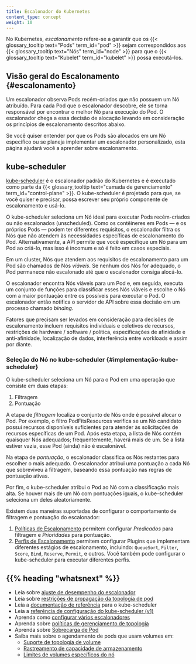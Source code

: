 ```yaml
---
title: Escalonador do Kubernetes
content_type: concept
weight: 10
---
```


<!-- overview -->

No Kubernetes, _escalonamento_ refere-se a garantir que os {{< glossary_tooltip text="Pods" term_id="pod" >}} 
sejam correspondidos aos {{< glossary_tooltip text="Nós" term_id="node" >}} 
para que o {{< glossary_tooltip text="Kubelet" term_id="kubelet" >}} 
possa executá-los.

<!-- body -->

## Visão geral do Escalonamento {#escalonamento}

Um escalonador observa Pods recém-criados que não possuem um Nó atribuído. 
Para cada Pod que o escalonador descobre, ele se torna responsável por 
encontrar o melhor Nó para execução do Pod. O escalonador chega a essa decisão 
de alocação levando em consideração os princípios de escalonamento descritos abaixo.

Se você quiser entender por que os Pods são alocados em um Nó específico 
ou se planeja implementar um escalonador personalizado, esta página ajudará você a 
aprender sobre escalonamento.

## kube-scheduler

[kube-scheduler](/docs/reference/command-line-tools-reference/kube-scheduler/)
é o escalonador padrão do Kubernetes e é executado como parte da 
{{< glossary_tooltip text="camada de gerenciamento" term_id="control-plane" >}}.
O kube-scheduler é projetado para que, se você quiser e precisar, possa
escrever seu próprio componente de escalonamento e usá-lo.

O kube-scheduler seleciona um Nó ideal para executar Pods recém-criados ou não 
escalonados (unscheduled). Como os contêineres em Pods — e os próprios Pods — podem 
ter diferentes requisitos, o escalonador filtra os Nós que não atendem às necessidades 
específicas de escalonamento do Pod. Alternativamente, a API permite que você especifique 
um Nó para um Pod ao criá-lo, mas isso é incomum e só é feito em casos especiais.

Em um cluster, Nós que atendem aos requisitos de escalonamento para um Pod são chamados 
de Nós _viáveis_. Se nenhum dos Nós for adequado, o Pod permanece não escalonado até 
que o escalonador consiga alocá-lo.

O escalonador encontra Nós viáveis para um Pod e, em seguida, executa um conjunto de 
funções para classificar esses Nós viáveis e escolhe o Nó com a maior pontuação entre 
os possíveis para executar o Pod. O escalonador então notifica o servidor de API sobre essa 
decisão em um processo chamado _binding_.

Fatores que precisam ser levados em consideração para decisões de escalonamento incluem 
requisitos individuais e coletivos de recursos, restrições de hardware / software / política, 
especificações de afinidade e anti-afinidade, localização de dados, interferência entre workloads 
e assim por diante.

### Seleção do Nó no kube-scheduler {#implementação-kube-scheduler}

O kube-scheduler seleciona um Nó para o Pod em uma operação que consiste em duas etapas:

1. Filtragem
1. Pontuação

A etapa de _filtragem_ localiza o conjunto de Nós onde é possível alocar o Pod. Por exemplo, 
o filtro PodFitsResources verifica se um Nó candidato possui recursos disponíveis suficientes 
para atender às solicitações de recursos específicas de um Pod. Após esta etapa, a lista de 
Nós contém quaisquer Nós adequados; frequentemente, haverá mais de um. Se a lista estiver 
vazia, esse Pod (ainda) não é escalonável.

Na etapa de _pontuação_, o escalonador classifica os Nós restantes para escolher o mais 
adequado. O escalonador atribui uma pontuação a cada Nó que sobreviveu à filtragem, baseando 
essa pontuação nas regras de pontuação ativas.

Por fim, o kube-scheduler atribui o Pod ao Nó com a classificação mais alta. Se houver mais 
de um Nó com pontuações iguais, o kube-scheduler seleciona um deles aleatoriamente.

Existem duas maneiras suportadas de configurar o comportamento de filtragem e pontuação do escalonador:

1. [Políticas de Escalonamento](/docs/reference/scheduling/policies) permitem configurar _Predicados_ 
para filtragem e _Prioridades_ para pontuação.
2. [Perfis de Escalonamento](/docs/reference/scheduling/config/#profiles) permitem configurar Plugins 
que implementam diferentes estágios de escalonamento, incluindo: `QueueSort`, `Filter`, `Score`, 
`Bind`, `Reserve`, `Permit`, e outros. Você também pode configurar o kube-scheduler para executar 
diferentes perfis.

## {{% heading "whatsnext" %}}

* Leia sobre [ajuste de desempenho do escalonador](/docs/concepts/scheduling-eviction/scheduler-perf-tuning/)
* Leia sobre [restrições de propagação da topologia de pod](/docs/concepts/scheduling-eviction/topology-spread-constraints/)
* Leia a [documentação de referência](/docs/reference/command-line-tools-reference/kube-scheduler/) para o kube-scheduler
* Leia a [referência de configuração do kube-scheduler (v1)](/docs/reference/config-api/kube-scheduler-config.v1/)
* Aprenda como [configurar vários escalonadores](/docs/tasks/extend-kubernetes/configure-multiple-schedulers/)
* Aprenda sobre [políticas de gerenciamento de topologia](/docs/tasks/administer-cluster/topology-manager/)
* Aprenda sobre [Sobrecarga de Pod](/pt-br/docs/concepts/scheduling-eviction/pod-overhead/)
* Saiba mais sobre o agendamento de pods que usam volumes em:
  * [Suporte de topologia de volume](/docs/concepts/storage/storage-classes/#volume-binding-mode)
  * [Rastreamento de capacidade de armazenamento](/docs/concepts/storage/storage-capacity/)
  * [Limites de volumes específicos do nó](/docs/concepts/storage/storage-limits/)
